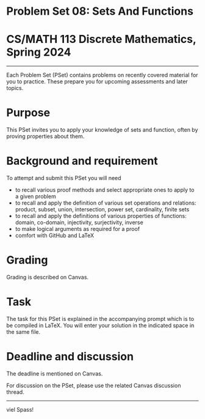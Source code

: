 # Problem Set 08: Sets And Functions

# CS/MATH 113 Discrete Mathematics, Spring 2024
***

Each Problem Set (PSet) contains problems on recently covered material for you to practice. These prepare you for upcoming assessments and later topics.

# Purpose

This PSet invites you to apply your knowledge of sets and function, often by proving properties about them.

# Background and requirement

To attempt and submit this PSet you will need
- to recall various proof methods and select appropriate ones to apply to a given problem
- to recall and apply the definition of various set operations and relations: product, subset, union, intersection, power set, cardinality, finite sets
- to recall and apply the definitions of various properties of functions: domain, co-domain, injectivity, surjectivity, inverse
- to make logical arguments as required for a proof
- comfort with GitHub and LaTeX

# Grading

Grading is described on Canvas.

# Task

The task for this PSet is explained in the accompanying prompt which is to be compiled in LaTeX. You will enter your solution in the indicated space in the same file.

# Deadline and discussion

The deadline is mentioned on Canvas.

For discussion on the PSet, please use the related Canvas discussion thread.

---
viel Spass!
